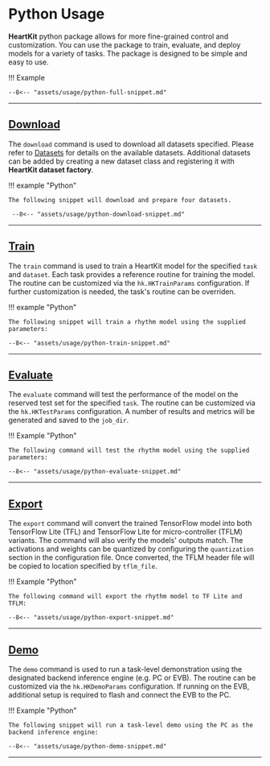 # Python Usage

__HeartKit__ python package allows for more fine-grained control and customization. You can use the package to train, evaluate, and deploy models for a variety of tasks. The package is designed to be simple and easy to use.

!!! Example

    --8<-- "assets/usage/python-full-snippet.md"

---

## [Download](../modes/train.md)

The `download` command is used to download all datasets specified. Please refer to [Datasets](../datasets/index.md) for details on the available datasets. Additional datasets can be added by creating a new dataset class and registering it with __HeartKit dataset factory__.

!!! example "Python"

    The following snippet will download and prepare four datasets.

     --8<-- "assets/usage/python-download-snippet.md"

---

## [Train](../modes/train.md)

The `train` command is used to train a HeartKit model for the specified `task` and `dataset`. Each task provides a reference routine for training the model. The routine can be customized via the `hk.HKTrainParams` configuration. If further customization is needed, the task's routine can be overriden.

!!! example "Python"

    The following snippet will train a rhythm model using the supplied parameters:

    --8<-- "assets/usage/python-train-snippet.md"


---

## [Evaluate](../modes/evaluate.md)

The `evaluate` command will test the performance of the model on the reserved test set for the specified `task`. The routine can be customized via the `hk.HKTestParams` configuration. A number of results and metrics will be generated and saved to the `job_dir`.

!!! Example "Python"

    The following command will test the rhythm model using the supplied parameters:

    --8<-- "assets/usage/python-evaluate-snippet.md"

---

## [Export](../modes/export.md)

The `export` command will convert the trained TensorFlow model into both TensorFlow Lite (TFL) and TensorFlow Lite for micro-controller (TFLM) variants. The command will also verify the models' outputs match. The activations and weights can be quantized by configuring the `quantization` section in the configuration file. Once converted, the TFLM header file will be copied to location specified by `tflm_file`.

!!! Example "Python"

    The following command will export the rhythm model to TF Lite and TFLM:

    --8<-- "assets/usage/python-export-snippet.md"

---

## [Demo](../modes/demo.md)

The `demo` command is used to run a task-level demonstration using the designated backend inference engine (e.g. PC or EVB). The routine can be customized via the `hk.HKDemoParams` configuration. If running on the EVB, additional setup is required to flash and connect the EVB to the PC.

!!! Example "Python"

    The following snippet will run a task-level demo using the PC as the backend inference engine:

    --8<-- "assets/usage/python-demo-snippet.md"

---
